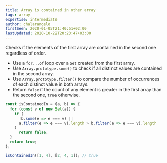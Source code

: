 ```yaml
---
title: Array is contained in other array
tags: array
expertise: intermediate
author: chalarangelo
firstSeen: 2020-01-05T21:40:51+02:00
lastUpdated: 2020-10-22T20:23:47+03:00
---
```


Checks if the elements of the first array are contained in the second one regardless of order.

- Use a `for...of` loop over a `Set` created from the first array.
- Use `Array.prototype.some()` to check if all distinct values are contained in the second array.
- Use `Array.prototype.filter()` to compare the number of occurrences of each distinct value in both arrays.
- Return `false` if the count of any element is greater in the first array than the second one, `true` otherwise.

```js
const isContainedIn = (a, b) => {
  for (const v of new Set(a)) {
    if (
      !b.some(e => e === v) ||
      a.filter(e => e === v).length > b.filter(e => e === v).length
    )
      return false;
  }
  return true;
};
```

```js
isContainedIn([1, 4], [2, 4, 1]); // true
```
